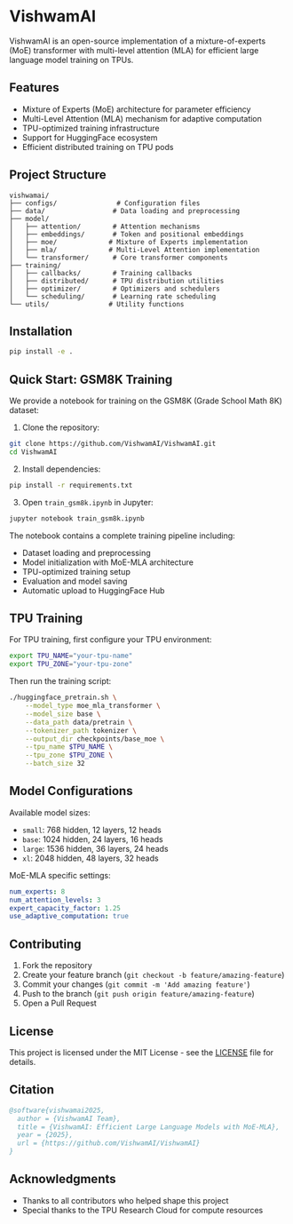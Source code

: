 # VishwamAI

VishwamAI is an open-source implementation of a mixture-of-experts (MoE) transformer with multi-level attention (MLA) for efficient large language model training on TPUs.

## Features

- Mixture of Experts (MoE) architecture for parameter efficiency
- Multi-Level Attention (MLA) mechanism for adaptive computation
- TPU-optimized training infrastructure
- Support for HuggingFace ecosystem
- Efficient distributed training on TPU pods

## Project Structure

```
vishwamai/
├── configs/               # Configuration files
├── data/                 # Data loading and preprocessing
├── model/               
│   ├── attention/        # Attention mechanisms
│   ├── embeddings/       # Token and positional embeddings
│   ├── moe/             # Mixture of Experts implementation
│   ├── mla/             # Multi-Level Attention implementation
│   └── transformer/      # Core transformer components
├── training/
│   ├── callbacks/        # Training callbacks
│   ├── distributed/      # TPU distribution utilities
│   ├── optimizer/        # Optimizers and schedulers
│   └── scheduling/       # Learning rate scheduling
└── utils/               # Utility functions
```

## Installation

```bash
pip install -e .
```

## Quick Start: GSM8K Training

We provide a notebook for training on the GSM8K (Grade School Math 8K) dataset:

1. Clone the repository:
```bash
git clone https://github.com/VishwamAI/VishwamAI.git
cd VishwamAI
```

2. Install dependencies:
```bash
pip install -r requirements.txt
```

3. Open `train_gsm8k.ipynb` in Jupyter:
```bash
jupyter notebook train_gsm8k.ipynb
```

The notebook contains a complete training pipeline including:
- Dataset loading and preprocessing
- Model initialization with MoE-MLA architecture
- TPU-optimized training setup
- Evaluation and model saving
- Automatic upload to HuggingFace Hub

## TPU Training

For TPU training, first configure your TPU environment:

```bash
export TPU_NAME="your-tpu-name"
export TPU_ZONE="your-tpu-zone"
```

Then run the training script:

```bash
./huggingface_pretrain.sh \
    --model_type moe_mla_transformer \
    --model_size base \
    --data_path data/pretrain \
    --tokenizer_path tokenizer \
    --output_dir checkpoints/base_moe \
    --tpu_name $TPU_NAME \
    --tpu_zone $TPU_ZONE \
    --batch_size 32
```

## Model Configurations

Available model sizes:
- `small`: 768 hidden, 12 layers, 12 heads
- `base`: 1024 hidden, 24 layers, 16 heads
- `large`: 1536 hidden, 36 layers, 24 heads
- `xl`: 2048 hidden, 48 layers, 32 heads

MoE-MLA specific settings:
```yaml
num_experts: 8
num_attention_levels: 3
expert_capacity_factor: 1.25
use_adaptive_computation: true
```

## Contributing

1. Fork the repository
2. Create your feature branch (`git checkout -b feature/amazing-feature`)
3. Commit your changes (`git commit -m 'Add amazing feature'`)
4. Push to the branch (`git push origin feature/amazing-feature`)
5. Open a Pull Request

## License

This project is licensed under the MIT License - see the [LICENSE](LICENSE) file for details.

## Citation

```bibtex
@software{vishwamai2025,
  author = {VishwamAI Team},
  title = {VishwamAI: Efficient Large Language Models with MoE-MLA},
  year = {2025},
  url = {https://github.com/VishwamAI/VishwamAI}
}
```

## Acknowledgments

- Thanks to all contributors who helped shape this project
- Special thanks to the TPU Research Cloud for compute resources
